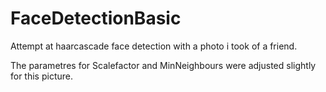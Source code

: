 # FaceDetectionBasic

Attempt at haarcascade face detection with a photo i took of a friend. 

The parametres for Scalefactor and MinNeighbours were adjusted slightly for this picture.
